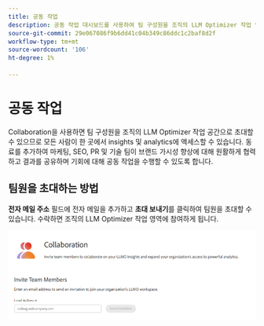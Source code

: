 ```yaml
---
title: 공동 작업
description: 공동 작업 대시보드를 사용하여 팀 구성원을 조직의 LLM Optimizer 작업 영역에 초대하는 방법을 알아봅니다.
source-git-commit: 29e067086f9b6dd41c04b349c86ddc1c2baf8d2f
workflow-type: tm+mt
source-wordcount: '106'
ht-degree: 1%

---
```



# 공동 작업

Collaboration을 사용하면 팀 구성원을 조직의 LLM Optimizer 작업 공간으로 초대할 수 있으므로 모든 사람이 한 곳에서 insights 및 analytics에 액세스할 수 있습니다. 동료를 추가하여 마케팅, SEO, PR 및 기술 팀이 브랜드 가시성 향상에 대해 원활하게 협력하고 결과를 공유하며 기회에 대해 공동 작업을 수행할 수 있도록 합니다.

## 팀원을 초대하는 방법

**전자 메일 주소** 필드에 전자 메일을 추가하고 **초대 보내기**&#x200B;를 클릭하여 팀원을 초대할 수 있습니다. 수락하면 조직의 LLM Optimizer 작업 영역에 참여하게 됩니다.

![Collaboration 초대](/help/dashboards/assets/collaboration.png)
